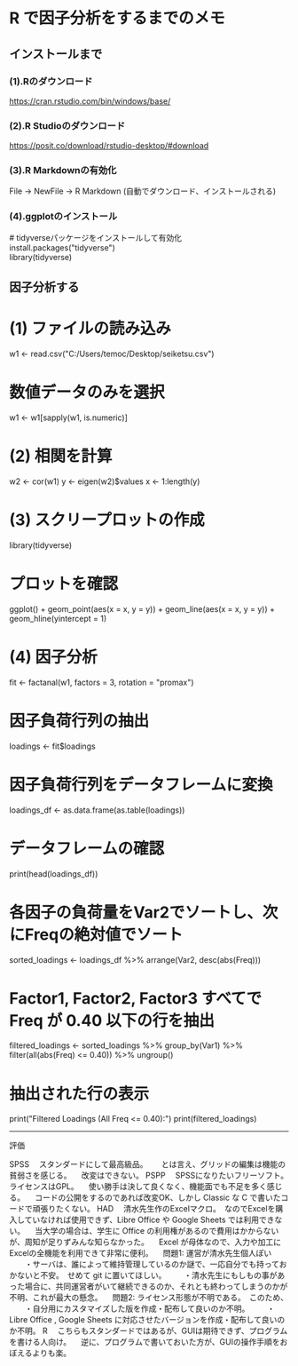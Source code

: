 # R で因子分析をするまでのメモ

## インストールまで

### (1).Rのダウンロード
https://cran.rstudio.com/bin/windows/base/

### (2).R Studioのダウンロード
https://posit.co/download/rstudio-desktop/#download

### (3).R Markdownの有効化
File -> NewFile -> R Markdown
(自動でダウンロード、インストールされる)

### (4).ggplotのインストール
\# tidyverseパッケージをインストールして有効化
install.packages("tidyverse")  
library(tidyverse)  

## 因子分析する

# (1) ファイルの読み込み
w1 <- read.csv("C:/Users/temoc/Desktop/seiketsu.csv")

# 数値データのみを選択
w1 <- w1[sapply(w1, is.numeric)]

# (2) 相関を計算
w2 <- cor(w1)
y <- eigen(w2)$values
x <- 1:length(y)

# (3) スクリープロットの作成
library(tidyverse)

# プロットを確認
ggplot() + 
  geom_point(aes(x = x, y = y)) + 
  geom_line(aes(x = x, y = y)) + 
  geom_hline(yintercept = 1)

# (4) 因子分析
fit <- factanal(w1, factors = 3, rotation = "promax")


# 因子負荷行列の抽出
loadings <- fit$loadings

# 因子負荷行列をデータフレームに変換
loadings_df <- as.data.frame(as.table(loadings))

# データフレームの確認
print(head(loadings_df))

# 各因子の負荷量をVar2でソートし、次にFreqの絶対値でソート
sorted_loadings <- loadings_df %>%
  arrange(Var2, desc(abs(Freq)))

# Factor1, Factor2, Factor3 すべてで Freq が 0.40 以下の行を抽出
filtered_loadings <- sorted_loadings %>%
  group_by(Var1) %>%
  filter(all(abs(Freq) <= 0.40)) %>%
  ungroup()

# 抽出された行の表示
print("Filtered Loadings (All Freq <= 0.40):")
print(filtered_loadings)

--------------------------------------
評価

SPSS
　スタンダードにして最高級品。　
　とは言え、グリッドの編集は機能の貧弱さを感じる。
　改変はできない。
PSPP
　SPSSになりたいフリーソフト。　ライセンスはGPL。
　使い勝手は決して良くなく、機能面でも不足を多く感じる。
　コードの公開をするのであれば改変OK、しかし Classic な C で書いたコードで頑張りたくない。
HAD
　清水先生作のExcelマクロ。　なのでExcelを購入していなければ使用できず、Libre Office や Google Sheets では利用できない。
　当大学の場合は、学生に Office の利用権があるので費用はかからないが、周知が足りずみんな知らなかった。
　Excel が母体なので、入力や加工にExcelの全機能を利用できて非常に便利。
　問題1: 運営が清水先生個人ぽい
　　・サーバは、誰によって維持管理しているのか謎で、一応自分でも持っておかないと不安。　せめて git に置いてほしい。
　　・清水先生にもしもの事があった場合に、共同運営者がいて継続できるのか、それとも終わってしまうのかが不明、これが最大の懸念。
　問題2: ライセンス形態が不明である。　このため、
　　・自分用にカスタマイズした版を作成・配布して良いのか不明。
　　・Libre Office , Google Sheets に対応させたバージョンを作成・配布して良いのか不明。
R
　こちらもスタンダードではあるが、GUIは期待できず、プログラムを書ける人向け。
　逆に、プログラムで書いておいた方が、GUIの操作手順をおぼえるよりも楽。
